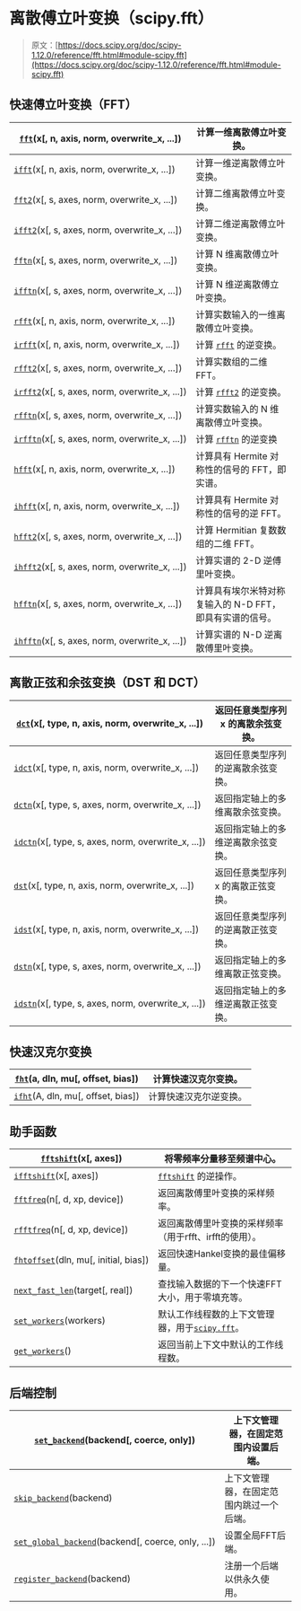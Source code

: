 # 离散傅立叶变换（scipy.fft）

> 原文：[https://docs.scipy.org/doc/scipy-1.12.0/reference/fft.html#module-scipy.fft](https://docs.scipy.org/doc/scipy-1.12.0/reference/fft.html#module-scipy.fft)

## 快速傅立叶变换（FFT）

| [`fft`](generated/scipy.fft.fft.html#scipy.fft.fft "scipy.fft.fft")(x[, n, axis, norm, overwrite_x, ...]) | 计算一维离散傅立叶变换。 |
| --- | --- |
| [`ifft`](generated/scipy.fft.ifft.html#scipy.fft.ifft "scipy.fft.ifft")(x[, n, axis, norm, overwrite_x, ...]) | 计算一维逆离散傅立叶变换。 |
| [`fft2`](generated/scipy.fft.fft2.html#scipy.fft.fft2 "scipy.fft.fft2")(x[, s, axes, norm, overwrite_x, ...]) | 计算二维离散傅立叶变换。 |
| [`ifft2`](generated/scipy.fft.ifft2.html#scipy.fft.ifft2 "scipy.fft.ifft2")(x[, s, axes, norm, overwrite_x, ...]) | 计算二维逆离散傅立叶变换。 |
| [`fftn`](generated/scipy.fft.fftn.html#scipy.fft.fftn "scipy.fft.fftn")(x[, s, axes, norm, overwrite_x, ...]) | 计算 N 维离散傅立叶变换。 |
| [`ifftn`](generated/scipy.fft.ifftn.html#scipy.fft.ifftn "scipy.fft.ifftn")(x[, s, axes, norm, overwrite_x, ...]) | 计算 N 维逆离散傅立叶变换。 |
| [`rfft`](generated/scipy.fft.rfft.html#scipy.fft.rfft "scipy.fft.rfft")(x[, n, axis, norm, overwrite_x, ...]) | 计算实数输入的一维离散傅立叶变换。 |
| [`irfft`](generated/scipy.fft.irfft.html#scipy.fft.irfft "scipy.fft.irfft")(x[, n, axis, norm, overwrite_x, ...]) | 计算 [`rfft`](generated/scipy.fft.rfft.html#scipy.fft.rfft "scipy.fft.rfft") 的逆变换。 |
| [`rfft2`](generated/scipy.fft.rfft2.html#scipy.fft.rfft2 "scipy.fft.rfft2")(x[, s, axes, norm, overwrite_x, ...]) | 计算实数组的二维 FFT。 |
| [`irfft2`](generated/scipy.fft.irfft2.html#scipy.fft.irfft2 "scipy.fft.irfft2")(x[, s, axes, norm, overwrite_x, ...]) | 计算 [`rfft2`](generated/scipy.fft.rfft2.html#scipy.fft.rfft2 "scipy.fft.rfft2") 的逆变换。 |
| [`rfftn`](generated/scipy.fft.rfftn.html#scipy.fft.rfftn "scipy.fft.rfftn")(x[, s, axes, norm, overwrite_x, ...]) | 计算实数输入的 N 维离散傅立叶变换。 |
| [`irfftn`](generated/scipy.fft.irfftn.html#scipy.fft.irfftn "scipy.fft.irfftn")(x[, s, axes, norm, overwrite_x, ...]) | 计算 [`rfftn`](generated/scipy.fft.rfftn.html#scipy.fft.rfftn "scipy.fft.rfftn") 的逆变换 |
| [`hfft`](generated/scipy.fft.hfft.html#scipy.fft.hfft "scipy.fft.hfft")(x[, n, axis, norm, overwrite_x, ...]) | 计算具有 Hermite 对称性的信号的 FFT，即实谱。 |
| [`ihfft`](generated/scipy.fft.ihfft.html#scipy.fft.ihfft "scipy.fft.ihfft")(x[, n, axis, norm, overwrite_x, ...]) | 计算具有 Hermite 对称性的信号的逆 FFT。 |
| [`hfft2`](generated/scipy.fft.hfft2.html#scipy.fft.hfft2 "scipy.fft.hfft2")(x[, s, axes, norm, overwrite_x, ...]) | 计算 Hermitian 复数数组的二维 FFT。 |
| [`ihfft2`](generated/scipy.fft.ihfft2.html#scipy.fft.ihfft2 "scipy.fft.ihfft2")(x[, s, axes, norm, overwrite_x, ...]) | 计算实谱的 2-D 逆傅里叶变换。 |
| [`hfftn`](generated/scipy.fft.hfftn.html#scipy.fft.hfftn "scipy.fft.hfftn")(x[, s, axes, norm, overwrite_x, ...]) | 计算具有埃尔米特对称复输入的 N-D FFT，即具有实谱的信号。 |
| [`ihfftn`](generated/scipy.fft.ihfftn.html#scipy.fft.ihfftn "scipy.fft.ihfftn")(x[, s, axes, norm, overwrite_x, ...]) | 计算实谱的 N-D 逆离散傅里叶变换。 |

## 离散正弦和余弦变换（DST 和 DCT）

| [`dct`](generated/scipy.fft.dct.html#scipy.fft.dct "scipy.fft.dct")(x[, type, n, axis, norm, overwrite_x, ...]) | 返回任意类型序列 x 的离散余弦变换。 |
| --- | --- |
| [`idct`](generated/scipy.fft.idct.html#scipy.fft.idct "scipy.fft.idct")(x[, type, n, axis, norm, overwrite_x, ...]) | 返回任意类型序列的逆离散余弦变换。 |
| [`dctn`](generated/scipy.fft.dctn.html#scipy.fft.dctn "scipy.fft.dctn")(x[, type, s, axes, norm, overwrite_x, ...]) | 返回指定轴上的多维离散余弦变换。 |
| [`idctn`](generated/scipy.fft.idctn.html#scipy.fft.idctn "scipy.fft.idctn")(x[, type, s, axes, norm, overwrite_x, ...]) | 返回指定轴上的多维逆离散余弦变换。 |
| [`dst`](generated/scipy.fft.dst.html#scipy.fft.dst "scipy.fft.dst")(x[, type, n, axis, norm, overwrite_x, ...]) | 返回任意类型序列 x 的离散正弦变换。 |
| [`idst`](generated/scipy.fft.idst.html#scipy.fft.idst "scipy.fft.idst")(x[, type, n, axis, norm, overwrite_x, ...]) | 返回任意类型序列的逆离散正弦变换。 |
| [`dstn`](generated/scipy.fft.dstn.html#scipy.fft.dstn "scipy.fft.dstn")(x[, type, s, axes, norm, overwrite_x, ...]) | 返回指定轴上的多维离散正弦变换。 |
| [`idstn`](generated/scipy.fft.idstn.html#scipy.fft.idstn "scipy.fft.idstn")(x[, type, s, axes, norm, overwrite_x, ...]) | 返回指定轴上的多维逆离散正弦变换。 |

## 快速汉克尔变换

| [`fht`](generated/scipy.fft.fht.html#scipy.fft.fht "scipy.fft.fht")(a, dln, mu[, offset, bias]) | 计算快速汉克尔变换。 |
| --- | --- |
| [`ifht`](generated/scipy.fft.ifht.html#scipy.fft.ifht "scipy.fft.ifht")(A, dln, mu[, offset, bias]) | 计算快速汉克尔逆变换。 |

## 助手函数

| [`fftshift`](generated/scipy.fft.fftshift.html#scipy.fft.fftshift "scipy.fft.fftshift")(x[, axes]) | 将零频率分量移至频谱中心。 |
| --- | --- |
| [`ifftshift`](generated/scipy.fft.ifftshift.html#scipy.fft.ifftshift "scipy.fft.ifftshift")(x[, axes]) | [`fftshift`](generated/scipy.fft.fftshift.html#scipy.fft.fftshift "scipy.fft.fftshift") 的逆操作。 |
| [`fftfreq`](generated/scipy.fft.fftfreq.html#scipy.fft.fftfreq "scipy.fft.fftfreq")(n[, d, xp, device]) | 返回离散傅里叶变换的采样频率。 |
| [`rfftfreq`](generated/scipy.fft.rfftfreq.html#scipy.fft.rfftfreq "scipy.fft.rfftfreq")(n[, d, xp, device]) | 返回离散傅里叶变换的采样频率（用于rfft、irfft的使用）。 |
| [`fhtoffset`](generated/scipy.fft.fhtoffset.html#scipy.fft.fhtoffset "scipy.fft.fhtoffset")(dln, mu[, initial, bias]) | 返回快速Hankel变换的最佳偏移量。 |
| [`next_fast_len`](generated/scipy.fft.next_fast_len.html#scipy.fft.next_fast_len "scipy.fft.next_fast_len")(target[, real]) | 查找输入数据的下一个快速FFT大小，用于零填充等。 |
| [`set_workers`](generated/scipy.fft.set_workers.html#scipy.fft.set_workers "scipy.fft.set_workers")(workers) | 默认工作线程数的上下文管理器，用于[`scipy.fft`](#module-scipy.fft "scipy.fft")。 |
| [`get_workers`](generated/scipy.fft.get_workers.html#scipy.fft.get_workers "scipy.fft.get_workers")() | 返回当前上下文中默认的工作线程数。 |

## 后端控制

| [`set_backend`](generated/scipy.fft.set_backend.html#scipy.fft.set_backend "scipy.fft.set_backend")(backend[, coerce, only]) | 上下文管理器，在固定范围内设置后端。 |
| --- | --- |
| [`skip_backend`](generated/scipy.fft.skip_backend.html#scipy.fft.skip_backend "scipy.fft.skip_backend")(backend) | 上下文管理器，在固定范围内跳过一个后端。 |
| [`set_global_backend`](generated/scipy.fft.set_global_backend.html#scipy.fft.set_global_backend "scipy.fft.set_global_backend")(backend[, coerce, only, ...]) | 设置全局FFT后端。 |
| [`register_backend`](generated/scipy.fft.register_backend.html#scipy.fft.register_backend "scipy.fft.register_backend")(backend) | 注册一个后端以供永久使用。 |
